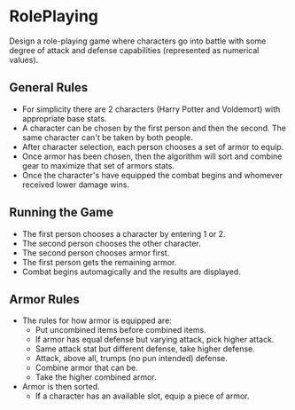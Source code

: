 # RolePlaying
Design a role-playing game where characters go into battle with some degree of attack and defense capabilities (represented as numerical values).

## General Rules
* For simplicity there are 2 characters (Harry Potter and Voldemort) with appropriate base stats.
* A character can be chosen by the first person and then the second.  The same character can't be taken by both people.
* After character selection, each person chooses a set of armor to equip.  
* Once armor has been chosen, then the algorithm will sort and combine gear to maximize that 
  set of armors stats.
* Once the character's have equipped the combat begins and whomever received lower damage wins.

## Running the Game
* The first person chooses a character by entering 1 or 2.
* The second person chooses the other character.
* The second person chooses armor first.
* The first person gets the remaining armor.
* Combat begins automagically and the results are displayed.

## Armor Rules
* The rules for how armor is equipped are:
    * Put uncombined items before combined items.
    * If armor has equal defense but varying attack, pick higher attack.
    * Same attack stat but different defense, take higher defense.
    * Attack, above all, trumps (no pun intended) defense.
    * Combine armor that can be.
    * Take the higher combined armor. 
* Armor is then sorted.
    * If a character has an available slot, equip a piece of armor.
 
